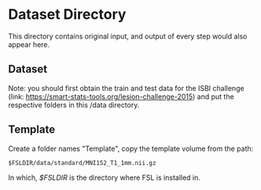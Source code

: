 # Dataset Directory

This directory contains original input, and output of every step would also appear here.

## Dataset

Note: you should first obtain the train and test data for the ISBI challenge (link: https://smart-stats-tools.org/lesion-challenge-2015) and put the respective folders in this /data directory.

## Template

Create a folder names "Template", copy the template volume from the path:  
```
$FSLDIR/data/standard/MNI152_T1_1mm.nii.gz
```
In which, *$FSLDIR* is the directory where FSL is installed in.
